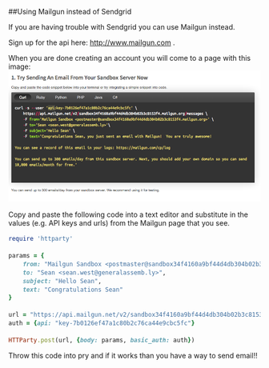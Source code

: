 ##Using Mailgun instead of Sendgrid

If you are having trouble with Sendgrid you can use Mailgun instead.

Sign up for the api here: http://www.mailgun.com .

When you are done creating an account you will come to a page with this image:
![Mailgun image](./mailgun.png)

Copy and paste the following code into a text editor and substitute in the values (e.g. API keys and urls) from the Mailgun page that you see.

```ruby
require 'httparty'

params = {
	from: "Mailgun Sandbox <postmaster@sandbox34f4160a9bf44d4db304b02b3c8153f4.mailgun.org>", 
	to: "Sean <sean.west@generalassemb.ly>", 
	subject: "Hello Sean", 
	text: "Congratulations Sean"
}

url = "https://api.mailgun.net/v2/sandbox34f4160a9bf44d4db304b02b3c8153f4.mailgun.org/messages"
auth = {api: "key-7b0126ef47a1c80b2c76ca44e9cbc5fc"}

HTTParty.post(url, {body: params, basic_auth: auth})
```

Throw this code into pry and if it works than you have a way to send email!!
